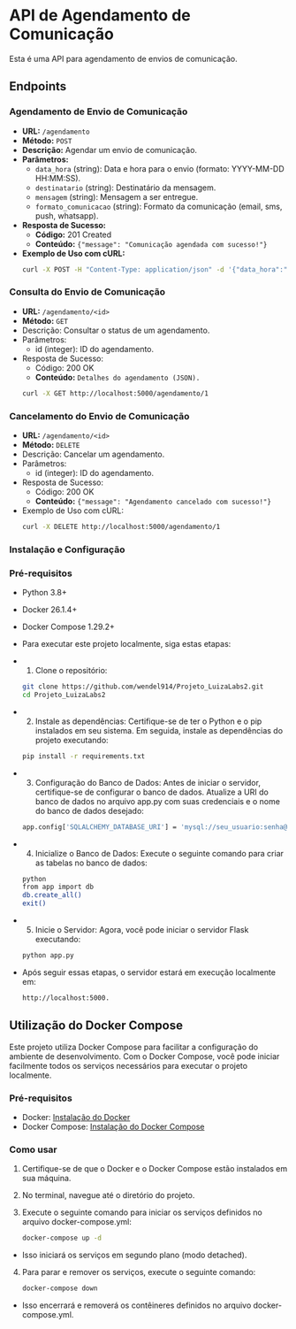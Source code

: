 # API de Agendamento de Comunicação

Esta é uma API para agendamento de envios de comunicação.

## Endpoints

### Agendamento de Envio de Comunicação

- **URL:** `/agendamento`
- **Método:** `POST`
- **Descrição:** Agendar um envio de comunicação.
- **Parâmetros:**
  - `data_hora` (string): Data e hora para o envio (formato: YYYY-MM-DD HH:MM:SS).
  - `destinatario` (string): Destinatário da mensagem.
  - `mensagem` (string): Mensagem a ser entregue.
  - `formato_comunicacao` (string): Formato da comunicação (email, sms, push, whatsapp).
- **Resposta de Sucesso:** 
  - **Código:** 201 Created
  - **Conteúdo:** `{"message": "Comunicação agendada com sucesso!"}`
- **Exemplo de Uso com cURL:**
  ```bash
  curl -X POST -H "Content-Type: application/json" -d '{"data_hora":"2024-06-10 09:00:00","destinatario":"exemplo@gmail.com","mensagem":"Olá, mundo!","formato_comunicacao":"email"}' http://localhost:5000/agendamento

### Consulta do Envio de Comunicação
- **URL:** `/agendamento/<id>`
- **Método:** `GET`
- Descrição: Consultar o status de um agendamento.
- Parâmetros:
  - id (integer): ID do agendamento.
- Resposta de Sucesso:
  - Código: 200 OK
  - **Conteúdo:** `Detalhes do agendamento (JSON).`
  ```bash  
  curl -X GET http://localhost:5000/agendamento/1

### Cancelamento do Envio de Comunicação
- **URL:** `/agendamento/<id>`
- **Método:** `DELETE`
- Descrição: Cancelar um agendamento.
- Parâmetros:
  - id (integer): ID do agendamento.
- Resposta de Sucesso:
  - Código: 200 OK
  - **Conteúdo:** `{"message": "Agendamento cancelado com sucesso!"}`
- Exemplo de Uso com cURL:
  ```bash
  curl -X DELETE http://localhost:5000/agendamento/1

### Instalação e Configuração

### Pré-requisitos

- Python 3.8+
- Docker 26.1.4+
- Docker Compose 1.29.2+

- Para executar este projeto localmente, siga estas etapas:

- 1. Clone o repositório:
  ```bash 
  git clone https://github.com/wendel914/Projeto_LuizaLabs2.git
  cd Projeto_LuizaLabs2

- 2. Instale as dependências:
Certifique-se de ter o Python e o pip instalados em seu sistema. Em seguida, instale as dependências do projeto executando:
  ```bash
  pip install -r requirements.txt

- 3. Configuração do Banco de Dados:
Antes de iniciar o servidor, certifique-se de configurar o banco de dados. Atualize a URI do banco de dados no arquivo app.py com suas credenciais e o nome do banco de dados desejado:
  ```bash
  app.config['SQLALCHEMY_DATABASE_URI'] = 'mysql://seu_usuario:senha@localhost/nome_do_banco'

- 4. Inicialize o Banco de Dados:
Execute o seguinte comando para criar as tabelas no banco de dados:
  ```bash
  python
  from app import db
  db.create_all()
  exit()

- 5. Inicie o Servidor:
Agora, você pode iniciar o servidor Flask executando:
  ```bash
  python app.py

- Após seguir essas etapas, o servidor estará em execução localmente em: 
   ```bash
  http://localhost:5000.


## Utilização do Docker Compose

Este projeto utiliza Docker Compose para facilitar a configuração do ambiente de desenvolvimento. Com o Docker Compose, você pode iniciar facilmente todos os serviços necessários para executar o projeto localmente.

### Pré-requisitos

- Docker: [Instalação do Docker](https://docs.docker.com/get-docker/)
- Docker Compose: [Instalação do Docker Compose](https://docs.docker.com/compose/install/)

### Como usar

1. Certifique-se de que o Docker e o Docker Compose estão instalados em sua máquina.
2. No terminal, navegue até o diretório do projeto.
3. Execute o seguinte comando para iniciar os serviços definidos no arquivo docker-compose.yml:

   ```bash
   docker-compose up -d

- Isso iniciará os serviços em segundo plano (modo detached).

4. Para parar e remover os serviços, execute o seguinte comando:
   ```bash
   docker-compose down

- Isso encerrará e removerá os contêineres definidos no arquivo docker-compose.yml.



